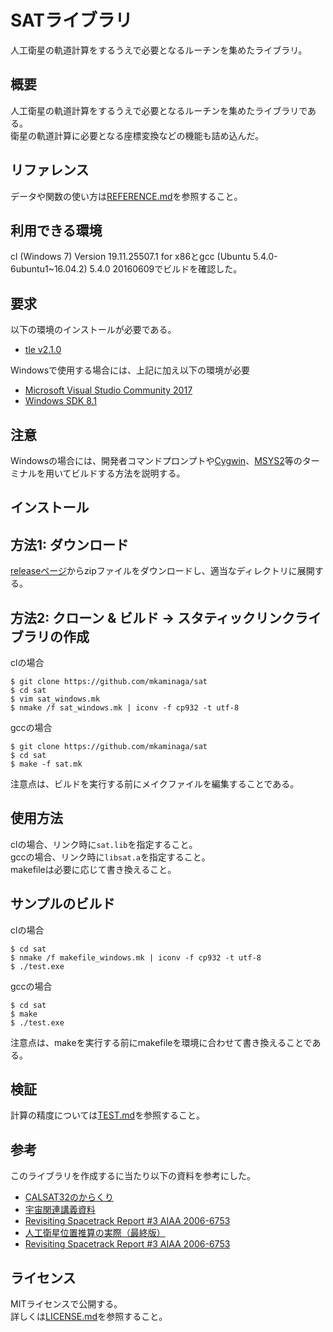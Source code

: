 ﻿SATライブラリ
====
人工衛星の軌道計算をするうえで必要となるルーチンを集めたライブラリ。<br>

概要
----
人工衛星の軌道計算をするうえで必要となるルーチンを集めたライブラリである。<br>
衛星の軌道計算に必要となる座標変換などの機能も詰め込んだ。

リファレンス
----
データや関数の使い方は[REFERENCE.md](REFERENCE.md)を参照すること。

利用できる環境
----
cl (Windows 7) Version 19.11.25507.1 for x86とgcc (Ubuntu 5.4.0-6ubuntu1~16.04.2) 5.4.0 20160609でビルドを確認した。

要求
----
以下の環境のインストールが必要である。

 * [tle v2.1.0](https://github.com/mkaminaga/tle)

Windowsで使用する場合には、上記に加え以下の環境が必要

 * [Microsoft Visual Studio Community 2017](https://www.microsoft.com/ja-jp/dev/products/community.aspx)
 * [Windows SDK 8.1](https://developer.microsoft.com/ja-jp/windows/downloads/windows-8-1-sdk)

注意
----
Windowsの場合には、開発者コマンドプロンプトや[Cygwin](https://www.cygwin.com/)、[MSYS2](http://www.msys2.org/)等のターミナルを用いてビルドする方法を説明する。<br>

インストール
----

方法1: ダウンロード
------
[releaseページ](https://github.com/mkaminaga/sat/releases)からzipファイルをダウンロードし、適当なディレクトリに展開する。<br>

方法2: クローン & ビルド -> スタティックリンクライブラリの作成
----

clの場合
```
$ git clone https://github.com/mkaminaga/sat
$ cd sat
$ vim sat_windows.mk
$ nmake /f sat_windows.mk | iconv -f cp932 -t utf-8
```

gccの場合
```
$ git clone https://github.com/mkaminaga/sat
$ cd sat
$ make -f sat.mk
```

注意点は、ビルドを実行する前にメイクファイルを編集することである。

使用方法
----
clの場合、リンク時に`sat.lib`を指定すること。<br>
gccの場合、リンク時に`libsat.a`を指定すること。<br>
makefileは必要に応じて書き換えること。<br>

サンプルのビルド
----

clの場合
```
$ cd sat
$ nmake /f makefile_windows.mk | iconv -f cp932 -t utf-8
$ ./test.exe
```

gccの場合
```
$ cd sat
$ make
$ ./test.exe
```

注意点は、makeを実行する前にmakefileを環境に合わせて書き換えることである。

検証
----
計算の精度については[TEST.md](TEST.md)を参照すること。<br>

参考
----
このライブラリを作成するに当たり以下の資料を参考にした。

 * [CALSAT32のからくり](http://jr1huo.my.coocan.jp/jr1huo_calsat32/Calsat32Karakuri.htm)
 * [宇宙関連講義資料](http://lss.mes.titech.ac.jp/~matunaga/)
 * [Revisiting Spacetrack Report #3 AIAA 2006-6753](http://www.celestrak.com/publications/AIAA/2006-6753/)
 * [人工衛星位置推算の実際（最終版）](http://www.infra.kochi-tech.ac.jp/takagi/Geomatics/5Estimation2.pdf)
 * [Revisiting Spacetrack Report #3 AIAA 2006-6753](http://www.celestrak.com/publications/AIAA/2006-6753/)

ライセンス
----
MITライセンスで公開する。<br>
詳しくは[LICENSE.md](LICENSE.md)を参照すること。
